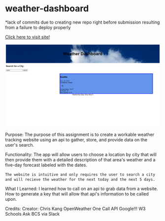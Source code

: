 # weather-dashboard
*lack of commits due to creating new repo right before submission resulting from a failure to deploy properly

[Click here to visit site!]()

![Screenshot](assets\images\screenshot_weather_tracker.jpg)



Purpose:
    The purpose of this assignment is to create a workable weather tracking website using an api to gather, store, and provide data on the user's search. 

Functionality:
    The app will allow users to choose a location by city that will then provide them with a detailed description of that area's weather and a five-day forecast labeled with the dates.

    The website is intuitive and only requires the user to search a city and will recieve the weather for the next today and the next 5 days.


What I Learned:
    I learned how to call on an api to grab data from a website. How to generate a key that will allow that api's information to be called upon. 

Credits:
Creator: Chris Kang
OpenWeather One Call API 
Google!!!
W3 Schools
Ask BCS via Slack